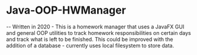 # Java-OOP-HWManager

-- Written in 2020 - This is a homework manager that uses a JavaFX GUI and general OOP utilities to track homework responsibilities on certain days and track what is left to be finished. This could be improved with the addition of a database - currently uses local filesystem to store data.
